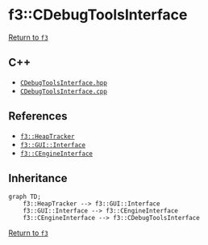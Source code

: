 # f3::CDebugToolsInterface

[Return to `f3`](/docs/f3.md)

## C++

- [`CDebugToolsInterface.hpp`](/c++/include/CDebugToolsInterface.hpp)
- [`CDebugToolsInterface.cpp`](/c++/source/CDebugToolsInterface.cpp)

## References

- [`f3::HeapTracker`](/docs/f3/HeapTracker.md)
- [`f3::GUI::Interface`](/docs/f3/GUI/Interface.md)
- [`f3::CEngineInterface`](/docs/f3/CEngineInterface.md)

## Inheritance

```mermaid
graph TD;
    f3::HeapTracker --> f3::GUI::Interface
    f3::GUI::Interface --> f3::CEngineInterface
    f3::CEngineInterface --> f3::CDebugToolsInterface
```

[Return to `f3`](/docs/f3.md)